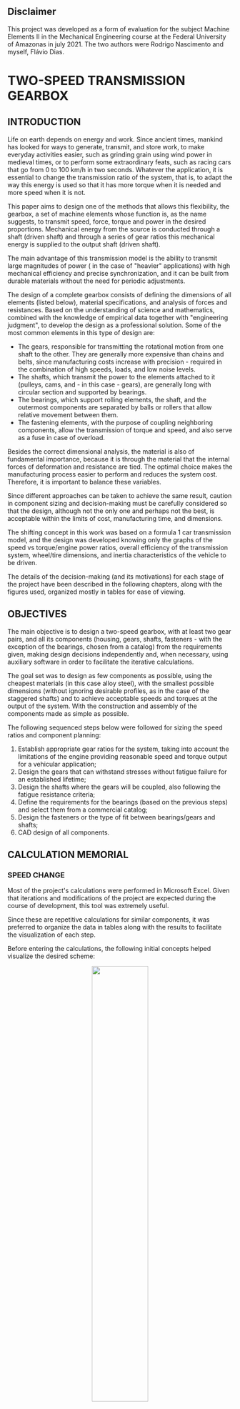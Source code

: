 ## Disclaimer
  This project was developed as a form of evaluation for the subject Machine Elements II in the Mechanical Engineering course at the Federal University of Amazonas in july 2021. The two authors were Rodrigo Nascimento and myself, Flávio Dias.

# TWO-SPEED TRANSMISSION GEARBOX

## INTRODUCTION
  Life on earth depends on energy and work. Since ancient times, mankind has looked for ways to generate, transmit, and store work, to make everyday activities easier, such as grinding grain using wind power in medieval times, or to perform some extraordinary feats, such as racing cars that go from 0 to 100 km/h in two seconds. Whatever the application, it is essential to change the transmission ratio of the system, that is, to adapt the way this energy is used so that it has more torque when it is needed and more speed when it is not.

  This paper aims to design one of the methods that allows this flexibility, the gearbox, a set of machine elements whose function is, as the name suggests, to transmit speed, force, torque and power in the desired proportions. Mechanical energy from the source is conducted through a shaft (driven shaft) and through a series of gear ratios this mechanical energy is supplied to the output shaft (driven shaft).

  The main advantage of this transmission model is the ability to transmit large magnitudes of power ( in the case of "heavier" applications) with high mechanical efficiency and precise synchronization, and it can be built from durable materials without the need for periodic adjustments.
  
  The design of a complete gearbox consists of defining the dimensions of all elements (listed below), material specifications, and analysis of forces and resistances. Based on the understanding of science and mathematics, combined with the knowledge of empirical data together with "engineering judgment", to develop the design as a professional solution. Some of the most common elements in this type of design are:
  
  - The gears, responsible for transmitting the rotational motion from one shaft to the other. They are generally more expensive than chains and belts, since manufacturing costs increase with precision - required in the combination of high speeds, loads, and low noise levels.
  - The shafts, which transmit the power to the elements attached to it (pulleys, cams, and - in this case - gears), are generally long with circular section and supported by bearings.
  - The bearings, which support rolling elements, the shaft, and the outermost components are separated by balls or rollers that allow relative movement between them.
  - The fastening elements, with the purpose of coupling neighboring components, allow the transmission of torque and speed, and also serve as a fuse in case of overload.
  
  Besides the correct dimensional analysis, the material is also of fundamental importance, because it is through the material that the internal forces of deformation and resistance are tied. The optimal choice makes the manufacturing process easier to perform and reduces the system cost. Therefore, it is important to balance these variables.
  
  Since different approaches can be taken to achieve the same result, caution in component sizing and decision-making must be carefully considered so that the design, although not the only one and perhaps not the best, is acceptable within the limits of cost, manufacturing time, and dimensions.
  
  The shifting concept in this work was based on a formula 1 car transmission model, and the design was developed knowing only the graphs of the speed vs torque/engine power ratios, overall efficiency of the transmission system, wheel/tire dimensions, and inertia characteristics of the vehicle to be driven.
  
  The details of the decision-making (and its motivations) for each stage of the project have been described in the following chapters, along with the figures used, organized mostly in tables for ease of viewing.
  
  
  ## OBJECTIVES
  
  The main objective is to design a two-speed gearbox, with at least two gear pairs, and all its components (housing, gears, shafts, fasteners - with the exception of the bearings, chosen from a catalog) from the requirements given, making design decisions independently and, when necessary, using auxiliary software in order to facilitate the iterative calculations.
  
  The goal set was to design as few components as possible, using the cheapest materials (in this case alloy steel), with the smallest possible dimensions (without ignoring desirable profiles, as in the case of the staggered shafts) and to achieve acceptable speeds and torques at the output of the system. With the construction and assembly of the components made as simple as possible.
  
  The following sequenced steps below were followed for sizing the speed ratios and component planning:
  1. Establish appropriate gear ratios for the system, taking into account the limitations of the engine providing reasonable speed and torque output for a vehicular application;
  2. Design the gears that can withstand stresses without fatigue failure for an established lifetime;  
  3. Design the shafts where the gears will be coupled, also following the fatigue resistance criteria;  
  4. Define the requirements for the bearings (based on the previous steps) and select them from a commercial catalog;  
  5. Design the fasteners or the type of fit between bearings/gears and shafts;  
  6. CAD design of all components.
  
  
   ## CALCULATION MEMORIAL
   
   ### SPEED CHANGE
   
   Most of the project's calculations were performed in Microsoft Excel. Given that iterations and modifications of the project are expected during the course of development, this tool was extremely useful.
   
   Since these are repetitive calculations for similar components, it was preferred to organize the data in tables along with the results to facilitate the visualization of each step.
   
   Before entering the calculations, the following initial concepts helped visualize the desired scheme:
   
<p align="center">
<img src="https://user-images.githubusercontent.com/44821460/198148113-b5f0c2ef-8d21-486a-a505-20e85d5f0be4.png" width=50% height=50%>
</p>
<p align="center">
Fig. 1 - Transmission scheme
</p>

In Fig. 1 are organized the references of each of the component that will be cited throughout the work.

The above model was not the first one planned. Initially it was tried to obtain acceptable linear vehicle speed results without the first reduction (a-b shaft / gear 1-2) but without success, as the component dimensions for such an application were unfeasible (gears with absurd diameters). The addition of an initial reduction before the gear shifting system solved the problem for this condition.

With the model well defined, the need was seen to "recalculate" the torque and power curves to obtain with greater confidence intermediate scale values of the graph provided. To do this, the Wolfram[^1] software was used, in which the inputs are the most accurate data that could be visually extracted from the speed x torque/power graphs.

<p align="center">
<img src="https://user-images.githubusercontent.com/44821460/198149778-e39f94de-da2a-4b66-8238-997ca8cf210f.png" width=50% height=50%>
<img src="https://user-images.githubusercontent.com/44821460/198149918-f556ff38-0a33-487b-86ed-7e12a5b0671a.png" width=50% height=50%>
</p>
<p align="center">
Fig. 2.1 - Power vs RPM curve
</p>
 
 [^1]: Available online at: https://www.wolframalpha.com
  
  The curve that best fits the input points (has the highest R²) in this case is the quadratic curve. Therefore, the quadratic equation provided will be the one used to reconstruct the power graph curve.
  
  
<p align="center">
<img src="https://user-images.githubusercontent.com/44821460/198150356-84b15409-dc09-4d9f-8bf1-094e6d8b2b55.png" width=50% height=50%>
<img src="https://user-images.githubusercontent.com/44821460/198150369-6c54be0d-884a-4c53-a89a-e40c8460f127.png" width=50% height=50%>
</p>
<p align="center">
Fig. 2.2 - Torque vs RPM curve
</p>

For the case of torque, the best-fitting curve is the cubic curve. This was then used to reconstruct the graph.

From the values of interest for the tire, the diameter is 560 mm, and the overall moment of inertia of the system to be moved is 21.5 kg.m².

And with the input values (axis a) better calculated, from the equations obtained, some gear ratios were arbitrarily chosen (in the case shown: 4, 4 and 2 - see later to understand why these values were chosen) to visualize the torque and speed in the other axes (axis b and c), obtaining the following table:


<p align="center">
<img src="https://user-images.githubusercontent.com/44821460/198152122-85ff3e5d-7398-4bde-8529-e1bb7a738793.png" width=80% height=80%>
</p>
<p align="center">
Tab. 1 - Torque and angular shaft speed
</p>

Note: Knowing the required overall efficiency of the system (97%), the efficiency per torque step was set at 98.5%, which generates a difference of only 0.0225% of the required value.

From Tab. 1, "Max" represents the value of the maximum torque (N.m) for that shaft and its respective angular speed (rpm) at which both occur at the maximum point of the motor torque curve. These will be the critical values that the components planned further on must withstand.

It is worth mentioning that for this analysis the scenario where the engine speed was reduced below the proposed minimum (2000 rpm) was disregarded, so the initial car speed could not be considered 0 and the clutch effects initially required for this condition were also disregarded.

From this table, the required system accelerations were estimated following the following logic:

- Gear 1: from 13.2 km/h to 26.4 km/h in how long?
- Gear 2: from 26.4 km/h to 52.8 km/h in how long?
- Answer: 5 and 42 seconds, respectively. Considering that the first gear should be able to provide the highest torque, it is not necessary to reach high speeds, because the goal is to overcome the initial inertia. For the second case, it is not necessary to have a large torque, because the vehicle will already be moving and the time to reach maximum speed may be shorter.
With these data we obtain the angular accelerations (simplified as constant, because it is an average variation of the speed) required by the system and the torque required for the application (M).

$$ 𝑎 = {𝛥v \over 𝛥𝑡} → 𝛼= {𝛥ω \over 𝛥𝑡}, 𝐹=𝑚𝑎 → 𝑀=𝐼𝛼= 𝐼{𝛥ω \over 𝛥𝑡} $$

<p align="center">
<img src="https://user-images.githubusercontent.com/44821460/198154344-db157411-6138-4bba-8755-b648310fe6ed.png" width=50% height=50%>
</p>
<p align="center">
Tab. 2 - Required accelerations and moments
</p>

From this, several tests were performed by varying the gear ratios initially chosen in order to obtain values of M_min that were surpassed by all torque values of the output shaft (being limited to the engine speed range, ensuring that the output torque would always be able to accelerate despite the load) and had reasonable values. Therefore, the ratios chosen were 4, 4 (gear 1) and 2 (gear 2).

To visualize the range of motor speed vs. linear speed, along with the zone of optimal torque and power, the graph below has been drawn:

<p align="center">
<img src="https://user-images.githubusercontent.com/44821460/198155170-c193659b-8318-4d94-8111-9ffeddc2acc5.png" width=50% height=50%>
</p>
<p align="center">
Fig. 3 - RPM vs Velocity Chart
</p>

With the gear ratios defined and all criteria met, the gear design can begin.

 ### GEAR DESIGN
 
 The design began with the definition of the number of teeth of the pawl of the first gear (gear 1). To do so, the following equation was used for the minimum number of pawl teeth without interference, according to Budynas (2011, p. 692):
 
 $$𝑁_{𝑝} = {2𝑘 \over (1+2𝑚)𝑠𝑒𝑛²𝛷}(𝑚+\sqrt{𝑚²+(1+2𝑚)𝑠𝑒𝑛²𝛷} )$$
 With k = 1 (for full-height toothed gears) and 𝛷 = 20°.
 
 The result of this first equation returns 15.44, rounding to 16 gives the number of teeth for the first gear. The gear that makes a pair would thus have 64 teeth. Since the second pair of gears (3 and 4) have the same transmission ratio, one can take advantage of these values.
 
 To proceed, it was established that the distances between centers should be equal for all gears (basically analyzing the scheme initially assembled, shown right at the beginning of the work - Figure 1). Therefore, the equation for center-to-center distance was used:
 
 $$𝐶={{𝑑_{𝑝}+𝑑_{𝑐}} \over 2}=𝑟_{𝑝}+𝑟_{𝑐} $$
 
 $$ 𝑚= {𝑑 \over 𝑁} $$
 
 $$ 𝐶_{1}=𝐶_{2}=𝑚_{1}(𝑁_{𝑝1}+𝑁_{𝑐1})= 𝑚_{2}(𝑁_{𝑝2}+𝑁_{𝑐2}) $$
 
 Proceeding with the equation, it was observed that the distances between centers did not match (difference of a few millimeters between the gear pairs), making it necessary to change the initial value of 16 teeth for the first gear. A value that fit the calculations was 18 teeth (for gear 1). Thus, the values for the number of teeth of the other gears were established:
 
<p align="center">
<img src="https://user-images.githubusercontent.com/44821460/198156108-8d21bb5c-8236-4490-b767-fe766f4f5598.png" width=20% height=20%>
</p>
<p align="center">
Tab. 3 - Number of gear teeth
</p>

Based on the range of values generally used for gear width according to Juvinall (2013, p. 341), 9𝑚<𝑏<14𝑚, for the minimum we defined:
 
<p align="center">
<img src="https://user-images.githubusercontent.com/44821460/198156282-2aed8452-e8dd-45ca-b1da-31a60edbd16a.png" width=20% height=20%>
</p>
<p align="center">
Tab. 4.1 - Gear width
</p>

However, at the conclusion of the gear strength verification process (discussed later) it was realized that the dimensions could be smaller for gears 1, 2, 3, and 4, and that gears 5 and 6 needed a larger width. Therefore, arbitrarily and based on the resistances, the widths were defined as widths were defined as:

<p align="center">
<img src="https://user-images.githubusercontent.com/44821460/198156415-be1fb366-2330-4d26-abfb-2b291c19e5c8.png" width=20% height=20%>
</p>
<p align="center">
Tab. 4.2 - Gear width
</p>

For the material, the cheapest of the steels available in the tables was chosen available in the book by Juvinall (2013, p. 459), with the following properties:

<p align="center">
<img src="https://user-images.githubusercontent.com/44821460/198156835-f80352ea-18b4-49e7-af16-8508299d217e.png" width=50% height=50%>
</p>
<p align="center">
Tab. 5 - Gear material
</p>

Then the calculations of the resistances of each gear were performed. The equations used were:

- Bending stress on the gear teeth:

$$𝜎 = {𝐹_{𝑡} \over 𝑚𝑏𝐽} 𝐾_{𝑣}𝐾_{𝑜}𝐾_{𝑚}$$

- Fatigue strength limit:

$$ 𝑆𝑛 = 𝑆𝑛^{′}𝐶_{𝐿}𝐶_{𝐺}𝐶_{𝑠}𝐾_{𝑟}𝐾_{𝑡}𝐾_{𝑚𝑠}$$

- Surface bending stress:

$$ 𝜎_{𝐻} = 𝐶_{𝑝} \sqrt{ {𝐹_{𝑡} \over 𝑏 𝑑_{𝑝} 𝐼} 𝐾_{𝑣} 𝐾_{𝑜} 𝐾_{𝑚}} $$

- Resistance to surface fatigue:

$$ 𝑆_{𝐻}= 𝑆_{𝑓𝑒} 𝐶_{𝐿𝑖} 𝐶_{𝑅} $$


The values, factors used, and results have been organized in the table below:

<p align="center">
<img src="https://user-images.githubusercontent.com/44821460/198158027-84906a99-7450-40be-8d34-db69b44bb7c7.png" width=50% height=50%>
</p>
<p align="center">
Tab. 6 - Gear sizing
</p>

Note: The design factor used was 1.5. And the estimated life is $10^{7}$ cycles.
The graphs and tables from which the factors were extracted are in Appendix B.

It was noticed that the surface fatigue resistance was extremely high compared to the required surface strength. No measures were taken to correct these values, since a less hard material would require changes in geometries due to the lower tensile strength, as in the case of aluminum alloys.

With all the strengths appropriately higher than required, the gear design could be completed.

### SHAFT DESIGN

To start, the axial arrangement of the elements in the shaft needed to be defined in order to obtain the acting bending moments and then dimension the required diameters. In this step several iterations were necessary, because the distances had to be changed during the process.

Ftool[^2] software was used to assist in the bending moment and tilt/deflection calculations (needed later in bearing design). Bending moment diagrams are available in Appendix A.

[^2]: https://www.ftool.com.br/Ftool - A Graphical-Interactive Program for Teaching Structural Behavior.

To investigate the necessary strength at each point of interest of the shafts, and define the minimum required diameter, Goodman's Deflection Energy criterion was used, whose equations used were:

- Resistência à fadiga:

$$ 𝑆𝑛= 𝑆𝑛^{′}𝐶_{𝐿} 𝐶_{𝐺} 𝐶_{𝑆} 𝐶_{𝑇} 𝐶_{𝑅} $$

Note: Factor tables following Juvinall's (2013) criteria were used, as they resulted in a worse condition (lower resistance) compared to Budynas' (2011) references.

- Minimum diameter - DE Goodman according to Budynas (2011, p. 692):

$$ 𝑑= {16𝑛 \over 𝜋} ({ {1 \over 𝑆𝑛} [4(𝐾_{𝑓}𝑀_{𝑎})^{2}+3(𝐾_{𝑓𝑠}𝑇_{𝑎})^{2}]^{1 \over 2} + {1 \over 𝑆_{𝑢𝑡}} [4(𝐾_{𝑓}𝑀_{𝑚})^{2}+3(𝐾_{𝑓𝑠}𝑇_{𝑚})^{2}]^{1 \over 2} })^{1 \over 3} $$

Being:

$$ 𝐾_{𝑓}=1+(𝐾_{𝑡}−1)𝑞 $$

The tables whose factors were used are shown in Appendix B.

Thus, a table was assembled to help visualize the results for each axis, where the figure preceding each one shows the dimensions chosen and the points of interest:

Notes:
- For the sections where the gears would be engaged, the stress concentration factor approximation for keys available in Appendix B was used;
- factor of safety/design used was 1.5 and the lifetime was estimated to be 10^{7} cycles;
- The material used was the same as for the gears:

<p align="center">
<img src="https://user-images.githubusercontent.com/44821460/198156835-f80352ea-18b4-49e7-af16-8508299d217e.png" width=50% height=50%>
</p>
<p align="center">
Tab. 7 - Shaft material
</p>

- The following figures exemplify the cases that will be cited later later:

<p align="center">
<img src="https://user-images.githubusercontent.com/44821460/198159362-68cfeb61-8c99-4494-8a7c-e1075902a6c1.png" width=50% height=50%>
</p>
<p align="center">
Fig. 4.1 - Case 0 (neutral gear)
</p>

<p align="center">
<img src="https://user-images.githubusercontent.com/44821460/198159394-e1bf2ed4-faa3-4cc2-8fbb-40babc3998ac.png" width=50% height=50%>
</p>
<p align="center">
Fig. 4.2 - Case 1 (first gear)
</p>


<p align="center">
<img src="https://user-images.githubusercontent.com/44821460/198159430-5fb7c59c-a02f-491e-bc73-a809d903f696.png" width=50% height=50%>
</p>
<p align="center">
Fig. 4.3 - Case 2 (second gear)
</p>

#### Shaft a

<p align="center">
<img src="https://user-images.githubusercontent.com/44821460/198159507-4a47344a-ddab-4e51-ad2b-43c8229eb314.png" width=50% height=50%>
</p>
<p align="center">
Fig. 5.1 - Shaft a draft
</p>

<p align="center">
<img src="https://user-images.githubusercontent.com/44821460/198159713-9efe5fe4-d388-47cb-a8f8-37206fd29787.png" width=30% height=30%>
</p>
<p align="center">
Tab. 8 - Shaft a sizing
</p>

#### Shaft b

<p align="center">
<img src="https://user-images.githubusercontent.com/44821460/198159762-fcda6b0a-6188-481d-a648-adc910310cdc.png" width=70% height=70%>
</p>
<p align="center">
Fig. 5.2 - Shaft b draft
</p>

<p align="center">
<img src="https://user-images.githubusercontent.com/44821460/198160064-0f147596-0959-491c-b8ac-3b408273b53c.png" width=70% height=70%>
</p>
<p align="center">
Tab. 9.1 - Shaft b sizing (case 1)
</p>

<p align="center">
<img src="https://user-images.githubusercontent.com/44821460/198160429-7cb2f6b3-cdd7-4360-8e77-854527c5f5fd.png" width=70% height=70%>
</p>
<p align="center">
Tab. 9.2 - Shaft b sizing (case 2)
</p>

#### Shaft c


<p align="center">
<img src="https://user-images.githubusercontent.com/44821460/198160532-347ea83a-4d02-46f0-9341-08744b369c12.png" width=70% height=70%>
</p>
<p align="center">
Fig. 5.3 - Shaft c draft
</p>

<p align="center">
<img src="https://user-images.githubusercontent.com/44821460/198160583-c5c5d73a-7136-42f5-904e-1c1c8ea7c2fc.png" width=70% height=70%>
</p>
<p align="center">
Tab. 10.1 - Shaft c sizing (case 1)
</p>

<p align="center">
<img src="https://user-images.githubusercontent.com/44821460/198160612-d167da5d-7ec9-4ccf-aa53-bd1c336de71e.png" width=70% height=70%>
</p>
<p align="center">
Tab. 10.2 - Shaft c sizing (case 2)
</p>

The values highlighted in yellow in Tables 10.1 and 10.2 refer to a rough approximation of the stress concentration for a spline section (later discarded and adopted as a plain section - see the chapter on brackets later).

With the minimum required diameters already calculated, the choice of the final values was based on the assembly, in such a way that there were recesses for the fitting of the components to be coupled, trying to leave the middle of the shaft with the largest diameters and the staggering decreasing from there.

Thus, some diameters were much larger than the minimum required. However, the required strength objective was met and the oversizing will serve to reduce shaft deflections.

### BEARING DESIGN

With all the forces acting on the shafts and gears duly calculated, the load capacities of the bearings, for a life consistent with the other gearbox components (10^{7} cycles) could be calculated, according to the following equation:

$$ 𝐶_{r𝑒q}=𝐹_{𝑟}𝐾_{𝑎}({𝐿 \over 𝐾_{𝑟}𝐿_{𝑟} })^{0.3} $$

The tables used to obtain the factors used are available in Appendix B.

The aim was to obtain the simplest possible bearings that could resist the radial forces and support the inclinations of the shafts. Thus, the following table was assembled to help visualization, and the bearings were selected based on the NSK catalog[^3] available at the company's website.

[^3]: https://www.nsk.com.br/upload/file/Cat%C3%A1logo%20Geral%20NSK(1).pdf

<p align="center">
<img src="https://user-images.githubusercontent.com/44821460/198161135-10593b50-7100-43f2-aff8-7fc8065d2516.png" width=70% height=70%>
</p>
<p align="center">
Tab. 11 - Bearing sizing
</p>

Note: Bearings e1 and e2 refer to the bearings that will couple gears 3 and 5 (of shaft c). And the values highlighted in yellow refer to the maximum values of "r" - corner radius - for bearings e1 and e2.

It is also observed that both deflections and inclinations are quite small and despite not finding the inclination tolerances in the NSK catalog, the deflections are much smaller than the maximum allowed for the class with the smallest tolerance (Class 2: $2.5 \times 10^{-3}$ mm for all diameters used). In addition to falling within the tolerances proposed by Budynas (2011, p. 393) also shown in Figure B17 (Appendix B).

There is no specified diameter limit of the thrust for the bearings in the NSK catalog, except for e1 and e2 which is 58 mm (maximum).

### KEYWAY DESIGN

According to Fig. B18, available in Appendix B, from the shaft diameter the width, size and depth of the groove could be defined. A less resistant material was used (in this case the aluminum alloy 2014-0, with 97 MPa yield strength), with a safety/project factor of 1.2 (not too high because in case of an overload in the system, the key must fail to preserve the other components).

For the key length, the equation for crush strength (worse case than shear strength) was used:

$$ 𝑙= {2𝐹_{𝑛} \over 𝑆_{𝑦}𝑡} $$

Thus, the following table was constructed:

<p align="center">
<img src="https://user-images.githubusercontent.com/44821460/198161731-703f58d6-19eb-47c5-bbc8-83eb479ae632.png" width=70% height=70%>
</p>
<p align="center">
Tab. 12 - Keyway sizing
</p>

It is worth noting that gears 3 and 5 (both on the c-shaft) are coupled to the shaft through the bearing and there is no need for torque transfer, as this will be through the shifting disk.

Note that the length of the parallel keys (with the exception of gears 3 and 5) is much shorter than the width of the gear concerned.

As a way to add more assembly options, it was decided to calculate the couplings through forced fits. For this, the maximum torque that the adjustment supports had to be calculated, using the following formulas:

$$ 𝑇= { 𝜋𝑓𝑝𝑙𝑑² \over 2} $$

$$ 𝑝= {𝐸𝛿 \over 2𝑑³} [{(d_{0}^{2} - d^{2})(d^{2} - d_{i}^{2}) \over d_{0}^{2} - d_{i}^{2} } ] $$

$$ 𝛿_{𝑚𝑖𝑛}=𝑑_{𝑚𝑖𝑛}−𝐷_{𝑚a𝑥} $$ 

Based on the types of adjustments, as shown in figure B19.1 (available in Appendix B), the following table has been constructed with the values used:

<p align="center">
<img src="https://user-images.githubusercontent.com/44821460/198162350-21d60f3a-6bd2-43cd-bdb7-02aab6f948dc.png" width=70% height=70%>
</p>
<p align="center">
Tab. 13 - Fitting
</p>

It is worth mentioning that the friction between steels is generally in the range of 0.15<𝑓<0.2. Considering the worst case (lowest friction capacity), 𝑓 = 0.15 was used. And all the adjustments are at the "minimum" required. Decreasing 1 setting level (setting H7/p6) makes the maximum supported torque less than what is needed.

For the disc setting, a splined shaft is ideal, since the H7/u6 setting requires high pressing forces, which makes the assembly process more difficult. The maximum torque capacity for the H7/s6 setting does not support the required torque.

Therefore, you can choose which fastening method to use. And as designers, it is recommended to use the forced fit. In view of the low loads acting on the system. For a more robust case, we would recommend the use of keys to act as a mechanical fuse.

## CAD DESIGN

This chapter will show the CAD models using the student version of the Solid Edge[^4] software as an aid to 3D visualization of the components.

[^4]: Available at: https://solidedge.siemens.com

Technical drawings with quotations and standardized views are available in Appendix C.

### GEARS

<p align="center">
<img src="https://user-images.githubusercontent.com/44821460/198162735-47df6766-850b-4360-af63-e365baeaae41.png" width=50% height=50%>
</p>
<p align="center">
Fig. G1 - Gear 1
</p>

<p align="center">
<img src="https://user-images.githubusercontent.com/44821460/198163002-990da7f8-eb93-4b09-9b3e-ddcd8fa4e916.png" width=50% height=50%>
</p>
<p align="center">
Fig. G2 - Gear 2
</p>

<p align="center">
<img src="https://user-images.githubusercontent.com/44821460/198163092-d76309d8-e31b-4f12-a684-6a020ce969c4.png" width=50% height=50%>
</p>
<p align="center">
Fig. G3 - Gear 3
</p>

<p align="center">
<img src="https://user-images.githubusercontent.com/44821460/198163148-19a092d6-f312-4dcb-bb3b-b2d95681fb7a.png" width=50% height=50%>
</p>
<p align="center">
Fig. G4 - Gear 4
</p>

<p align="center">
<img src="https://user-images.githubusercontent.com/44821460/198163190-4a02c3c1-917d-4fcd-b89b-f14a2bac8796.png" width=50% height=50%>
</p>
<p align="center">
Fig. G5 - Gear 5
</p>

<p align="center">
<img src="https://user-images.githubusercontent.com/44821460/198163228-747a11b8-b957-48a6-919e-b732a427de35.png" width=50% height=50%>
</p>
<p align="center">
Fig. G6 - Gear 6
</p>

### SHAFTS

<p align="center">
<img src="https://user-images.githubusercontent.com/44821460/198163300-873c7316-ac9e-47bc-84ba-7d38c21ba9e5.png" width=50% height=50%>
</p>
<p align="center">
Fig. S1 - Shaft a
</p>

<p align="center">
<img src="https://user-images.githubusercontent.com/44821460/198163328-9b784d95-8e72-493b-8636-c289a342efd0.png" width=50% height=50%>
</p>
<p align="center">
Fig. S2 - Shaft b
</p>

<p align="center">
<img src="https://user-images.githubusercontent.com/44821460/198163365-292d4df6-69d6-422f-830a-461b5c1ff2e5.png" width=50% height=50%>
</p>
<p align="center">
Fig. S3 - Shaft c
</p>

### BEARINGS

<p align="center">
<img src="https://user-images.githubusercontent.com/44821460/198163464-9d8ce5d5-77e4-404e-abe6-be38002ed1b2.png" width=50% height=50%>
</p>
<p align="center">
Fig. M1 - Ball Bearing 20 mm
</p>

<p align="center">
<img src="https://user-images.githubusercontent.com/44821460/198163500-c6e32149-a1e6-4f58-bad3-3e94c7ff5196.png" width=50% height=50%>
</p>
<p align="center">
Fig. M2 - Ball Bearing 25 mm
</p>

<p align="center">
<img src="https://user-images.githubusercontent.com/44821460/198163557-de26f187-88c3-416a-9b2d-8e6d64b16740.png" width=50% height=50%>
</p>
<p align="center">
Fig. M3 - Ball Bearing 35 mm
</p>

<p align="center">
<img src="https://user-images.githubusercontent.com/44821460/198163573-71e4ba49-0a2c-4af7-9c8d-b57693dd5495.png" width=50% height=50%>
</p>
<p align="center">
Fig. M4 - Roller Bearing 40 mm
</p>

### SHIFT SYSTEM

<p align="center">
<img src="https://user-images.githubusercontent.com/44821460/198163691-397d27f4-83f1-4326-a5cb-e0360aa9f80e.png" width=50% height=50%>
</p>
<p align="center">
Fig. V1 - Disc Coupler
</p>

<p align="center">
<img src="https://user-images.githubusercontent.com/44821460/198163725-e54ddca5-7b2a-4006-b9f0-b8112d114d36.png" width=50% height=50%>
</p>
<p align="center">
Fig. V2 - Disc
</p>

<p align="center">
<img src="https://user-images.githubusercontent.com/44821460/198163761-076fda85-c251-439c-9b90-bc4a1281fbd4.png" width=50% height=50%>
</p>
<p align="center">
Fig. V3.1 - Mechanism
</p>

<p align="center">
<img src="https://user-images.githubusercontent.com/44821460/198163815-b763e32d-0520-400d-b4c4-c3c7aa8e5dac.png" width=50% height=50%>
</p>
<p align="center">
Fig. V3.2 - Mechanism
</p>

### BOX

<p align="center">
<img src="https://user-images.githubusercontent.com/44821460/198163952-9e8d876d-2ac8-4633-9925-993d87d5fe6f.png" width=50% height=50%>
</p>
<p align="center">
Fig. C1.1 - Body
</p>

<p align="center">
<img src="https://user-images.githubusercontent.com/44821460/198163966-819ff317-8fff-4e8b-aca2-3658d464f230.png" width=50% height=50%>
</p>
<p align="center">
Fig. C1.2 - Body
</p>

<p align="center">
<img src="https://user-images.githubusercontent.com/44821460/198164030-4c3effd7-f626-4458-8f03-97d3f4d32c35.png" width=50% height=50%>
</p>
<p align="center">
Fig. C2 - Cover
</p>

### ASSEMBLY

<p align="center">
<img src="https://user-images.githubusercontent.com/44821460/198164092-e1cdc3ec-f17b-49a1-918a-f831a2197ea4.png" width=50% height=50%>
</p>
<p align="center">
Fig. P1.1 - Gearbox
</p>

<p align="center">
<img src="https://user-images.githubusercontent.com/44821460/198164144-22809bf2-8d82-47f9-bfe4-fa918da8ff7d.png" width=50% height=50%>
</p>
<p align="center">
Fig. P1.2 - Gearbox
</p>

<p align="center">
<img src="https://user-images.githubusercontent.com/44821460/198164176-cf47d7e2-4e96-400b-a11a-2552b10bc55e.png" width=90% height=90%>
</p>
<p align="center">
Fig. P2 - Rendered cut Gearbox
</p>

<p align="center">
<img src="https://user-images.githubusercontent.com/44821460/198164241-2f9cd4ff-4c1c-478a-bbc2-8a12fd39aa46.png" width=90% height=90%>
</p>
<p align="center">
Fig. P3 - Exploded view
</p>

## CONCLUSION

Because it is an "open" project, several decisions could have been different, such as the gear ratios, component material, shaft dimensions, bearing designs, and attachment methods for this same application. Knowing this in advance, the focus of the development was to size the elements as simply as possible with the smallest geometry, cheapest material, with easy manufacturing and assembly.

The gear strength calculations showed that it would be possible to choose a material with lower tensile strength and hardness. However, AISI 1015 facilitates forced fit coupling and requires smaller dimensions to support the loads.

Some designed shaft diameters could be smaller, but the localized stress concentrations in the cross-section differences would be high and the stepped profile would have more abrupt changes (due to some required diameters being high, close to the ones chosen).

The bearings were selected basically following the inner diameter restriction, since the radial load capacity of the selected bearings was not a critical factor, as the acting forces were not that high.

The forced fit coupling was a decision based on the simplicity of making the shafts (for not requiring settlements) and for reducing the number of elements in the transmission set. Despite having a slightly more complicated assembly than keys, as the system does not require constant adjustments, the assembly factor had a lower weight, finalizing the decision for the forced adjustment.

We have succeeded in designing a compact gearbox, made of relatively inexpensive steel, that reliably withstands the loads required for the application, without fatigue failure for the given lifetime, and provides reasonable torques and speeds.

About the project in general, the process of iteration at each stage of the made the work more stressful, but it reinforced the engineering techniques learned in class and reduced the chances of error in the results through the various checks.

## REFERENCES

JUVINALL, Robert. Fundamentos do Projeto de Componentes de Máquinas. 4ª ed. LTC, 2008.

BUDYNAS, Richard. Elementos de Máquinas de Shigley: Projeto de Engenharia Mecânica. 8ª ed. AMGH, 2011.

Wolfram Alpha Computational Inteligence. Wolfram Alpha. Available at: https://www.wolframalpha.com. Access: june 15 2021.

NSK Motion & Control. NSK Rolamentos. Available at: https://www.nsk.com.br. Access: june 29 2021.

## APENDIX A - BENDING MOMENT DIAGRAMS IN FTOOL

Note: For shafts "a" and "c" the views in Ftool were built from the values of the resultant force, since it wouldn't matter the direction of the force, since it is the only one acting on the axis. Differently, the "b" shaft is with separate views.

### SHAFT a

<p align="center">
<img src="https://user-images.githubusercontent.com/44821460/198164705-03d1800b-ee3f-42a8-a5d9-be6dacebca89.png" width=50% height=50%>
</p>
<p align="center">
Fig. A.1 - Bending moment diagram shaft a
</p>

### SHAFT b

<p align="center">
<img src="https://user-images.githubusercontent.com/44821460/198164762-bbc255ea-eb71-4ee2-8140-ccf5bef9ef70.png" width=50% height=50%>
</p>
<p align="center">
Fig. A.2.1 - Bending moment diagram b axis (case 1 for the xy plane)
</p>

<p align="center">
<img src="https://user-images.githubusercontent.com/44821460/198164805-5a7abe1c-a793-4d45-9ada-916b12e2651a.png" width=50% height=50%>
</p>
<p align="center">
Fig. A.2.2 - Bending moment diagram b axis (case 1 for the xz plane)
</p>

<p align="center">
<img src="https://user-images.githubusercontent.com/44821460/198164898-3f051453-961a-4ab0-97de-4524b4225b3a.png" width=50% height=50%>
</p>
<p align="center">
Fig. A.2.3 - Bending moment diagram b axis (case 2 for the xy plane)
</p>

<p align="center">
<img src="https://user-images.githubusercontent.com/44821460/198164943-8f86a27e-1892-4dac-b472-765ed4f6329c.png" width=50% height=50%>
</p>
<p align="center">
Fig. A.2.4 - Bending moment diagram b axis (case 2 for the xz plane)
</p>

### SHAFT c

<p align="center">
<img src="https://user-images.githubusercontent.com/44821460/198165025-81364b6e-fa92-4641-88d5-13aca1037c38.png" width=50% height=50%>
</p>
<p align="center">
Fig. A.3.1 - Bending moment diagram c axis (case 1)
</p>

<p align="center">
<img src="https://user-images.githubusercontent.com/44821460/198165065-04d7a2ef-5a39-4158-b20f-f18cb0015713.png" width=50% height=50%>
</p>
<p align="center">
Fig. A.3.2 - Bending moment diagram c axis (case 2)
</p>

## APENDIX B - GRAPHS AND TABLE FOR THE FACTORS USED

<p align="center">
<img src="https://user-images.githubusercontent.com/44821460/198165225-603cdad4-d667-4949-9b9d-b189a2675bf5.png" width=50% height=50%>
</p>
<p align="center">
Fig. B1 - Geometry factor (J) for Φ = 20°; Source: Juvinall (2013, p. 350)
</p>

<p align="center">
<img src="https://user-images.githubusercontent.com/44821460/198165313-d2ac22c1-855a-41d9-8638-fd9b660f12af.png" width=50% height=50%>
</p>
<p align="center">
Fig. B2 - Speed factor Kv (used C curve); Source: Juvinall (2013, p. 350)
</p>

<p align="center">
<img src="https://user-images.githubusercontent.com/44821460/198165379-2d9e8362-5fa6-4117-abcc-5d1466ea0e5c.png" width=50% height=50%>
</p>
<p align="center">
Fig. B3 - Overload factor Ko; Source: Juvinall (2013, p. 351)
</p>

<p align="center">
<img src="https://user-images.githubusercontent.com/44821460/198165407-dcc94ade-be45-4227-921f-fdd3a622d5d6.png" width=50% height=50%>
</p>
<p align="center">
Fig. B4 - Assembly factor Km; Source: Juvinall (2013, p. 351)
</p>

<p align="center">
<img src="https://user-images.githubusercontent.com/44821460/198165504-ce9010a6-4e30-4f40-85e7-d8c33fa300a3.png" width=50% height=50%>
</p>
<p align="center">
Fig. B5 - Surface factor Cs; Source: Juvinall (2013, p. 168)
</p>

<p align="center">
<img src="https://user-images.githubusercontent.com/44821460/198165618-4f3504cb-eb3d-4c39-bc3b-b5e557c9e3e8.png" width=50% height=50%>
</p>
<p align="center">
Fig. B6 - Resistance factors (CL, CG, CT and CR); Source: Juvinall (2013, p. 169)
</p>

<p align="center">
<img src="https://user-images.githubusercontent.com/44821460/198165690-03786496-c77d-4f8e-b755-7687c54d83ce.png" width=50% height=50%>
</p>
<p align="center">
Fig. B7 - Reliability factor Kr; Source: Juvinall (2013, p. 351)
</p>

For $K_{t}$ and $K_{ms}$, according to Juvinall (2013, p. 351), $𝐾_{𝑡}=1$ if $𝑇<160 °𝐹$ and $𝐾_{𝑚𝑠}=1.4$ for gears with bending in only 1 direction.

<p align="center">
<img src="https://user-images.githubusercontent.com/44821460/198165789-55039a80-8b9d-4f57-9dfe-c9a77920dcf8.png" width=50% height=50%>
</p>
<p align="center">
Fig. B8 - Elastic coefficient Cp; Source: Juvinall (2013, p. 354)
</p>

<p align="center">
<img src="https://user-images.githubusercontent.com/44821460/198165896-7e7cfc5d-6ec7-4276-801f-3a327b402ace.png" width=50% height=50%>
</p>
<p align="center">
Fig. B9 - Surface fatigue strength $S_{fe}$; Source: Juvinall (2013, p. 355)
</p>

<p align="center">
<img src="https://user-images.githubusercontent.com/44821460/198165969-47ffa7d4-0cc2-495e-9058-8a80e1369083.png" width=50% height=50%>
</p>
<p align="center">
Fig. B10 - Life factor with respect to surface fatigue $C_{Li}$; Source: Juvinall (2013, p. 355)
</p>

<p align="center">
<img src="https://user-images.githubusercontent.com/44821460/198166040-b755a7ab-af05-4aab-8e59-506c31411f62.png" width=50% height=50%>
</p>
<p align="center">
Fig. B11 - Reliability Factor $C_{r}$; Source: Juvinall (2013, p. 355)
</p>

<p align="center">
<img src="https://user-images.githubusercontent.com/44821460/198166124-389ba221-68b5-4744-9551-07c4353b548a.png" width=50% height=50%>
</p>
<p align="center">
Fig. B12 - Stress Concentration Factor $K_{t}$ (approximations for fillets and seats); Source: Budynas (2011, p. 387)
</p>

<p align="center">
<img src="https://user-images.githubusercontent.com/44821460/198166228-31847817-e0f5-4467-b7c5-dcc557ce9ab8.png" width=50% height=50%>
</p>
<p align="center">
Fig. B13 - Notch sensitivity factor $q$; Source: Juvinall (2013, p. 176)
</p>

<p align="center">
<img src="https://user-images.githubusercontent.com/44821460/198166331-9bec146a-b6a7-4aa3-b4e5-8fa9d1674f39.png" width=50% height=50%>
</p>
<p align="center">
Fig. B14.1 - Stress concentration factor (for bending moment); Source: Juvinall (2013, p. 149)
</p>

<p align="center">
<img src="https://user-images.githubusercontent.com/44821460/198166384-6b808468-42c8-40b6-8ad0-01337a976b68.png" width=50% height=50%>
</p>
<p align="center">
Fig. B14.2 - Stress concentration factor (for torsion); Source: Juvinall (2013, p. 149)
</p>

<p align="center">
<img src="https://user-images.githubusercontent.com/44821460/198166470-05306596-a96a-4542-9701-696c651dcb1b.png" width=50% height=50%>
</p>
<p align="center">
Fig. B15 - Reliability factor (for rolling element bearings); Source: Juvinall (2013, p. 553)
</p>

<p align="center">
<img src="https://user-images.githubusercontent.com/44821460/198166534-c1984ee7-4b58-4f35-b1fa-5fcc07d722a7.png" width=50% height=50%>
</p>
<p align="center">
Fig. B16 - Pinning factor (for rolling bearings); Source: Juvinall (2013, p. 554)
</p>

<p align="center">
<img src="https://user-images.githubusercontent.com/44821460/198166596-503a047f-e440-4e4e-965d-63939b7c0380.png" width=50% height=50%>
</p>
<p align="center">
Fig. B17 - Slope and transverse deflection tolerances; Source: Budynas (2011, p. 393)
</p>

<p align="center">
<img src="hhttps://user-images.githubusercontent.com/44821460/198166661-586b64e4-d6ba-4395-b61a-b48e5e127e4f.png" width=50% height=50%>
</p>
<p align="center">
Fig. B18 - Dimensions for Keyways; Source: Budynas (2011, p. 405)
</p>

<p align="center">
<img src="https://user-images.githubusercontent.com/44821460/198166683-7830dcbe-b364-4d17-a4ce-07abac9c3c9f.png" width=50% height=50%>
</p>
<p align="center">
Fig. B19.1 - Description of Preferred Settings; Source: Budynas (2011, p. 411)
</p>


<p align="center">
<img src="https://user-images.githubusercontent.com/44821460/198166818-6a696bb0-2624-4829-bfa5-83e6a483708e.png" width=50% height=50%>
</p>
<p align="center">
Fig. B19.2 - Tolerance class; Source: Budynas (2011, p. 1026)
</p>

<p align="center">
<img src="https://user-images.githubusercontent.com/44821460/198166957-9ccd6162-fb9a-4eb6-a073-c65f9ed58b22.png" width=50% height=50%>
</p>
<p align="center">
Fig. B19.3 - Fundamental axis shifts; Source: Budynas (2011, p. 1027)
</p>

## TECHNICAL PLOTS

[Technical Plots](https://github.com/flaviohasd/Mechanical-Projects/files/9874843/Pranchas.pdf)

## EXCEL FILE

[Excel File](https://github.com/flaviohasd/Mechanical-Projects/files/9874857/Projeto.-.Caixa.de.transmissao.xlsx)

## ORIGINAL PAPERWORK (IN PORTUGUESE)

[Caixa de Transmissão.pdf](https://github.com/flaviohasd/Mechanical-Projects/files/9874903/Caixa.de.Transmissao.pdf)


